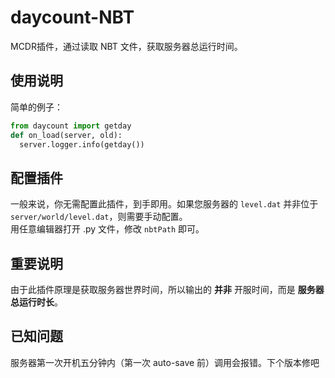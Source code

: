 # daycount-NBT
MCDR插件，通过读取 NBT 文件，获取服务器总运行时间。

## 使用说明
简单的例子：
```python
from daycount import getday
def on_load(server, old):
  server.logger.info(getday())
```

## 配置插件
一般来说，你无需配置此插件，到手即用。如果您服务器的 `level.dat` 并非位于 `server/world/level.dat`，则需要手动配置。  
用任意编辑器打开 .py 文件，修改 `nbtPath` 即可。

## 重要说明
由于此插件原理是获取服务器世界时间，所以输出的 **并非** 开服时间，而是 **服务器总运行时长**。

## 已知问题
服务器第一次开机五分钟内（第一次 auto-save 前）调用会报错。下个版本修吧
